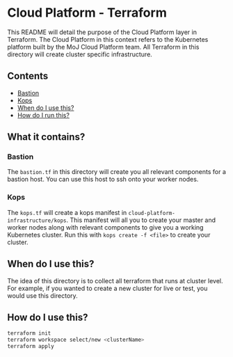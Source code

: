 # Cloud Platform - Terraform

This README will detail the purpose of the Cloud Platform layer in Terraform. The Cloud Platform in this context refers to the Kubernetes platform built by the MoJ Cloud Platform team. All Terraform in this directory will create cluster specific infrastructure. 

## Contents
  - [Bastion](#bastion)
  - [Kops](#kops)
  - [When do I use this?](#when-do-I-use-this)
  - [How do I run this?](#terraform-modules)

## What it contains?
### Bastion
The `bastion.tf` in this directory will create you all relevant components for a bastion host. You can use this host to ssh onto your worker nodes. 

### Kops
The `kops.tf` will create a kops manifest in `cloud-platform-infrastructure/kops`. This manifest will all you to create your master and worker nodes along with relevant components to give you a working Kubernetes cluster. Run this with `kops create -f <file>` to create your cluster. 

## When do I use this?
The idea of this directory is to collect all terraform that runs at cluster level. For example, if you wanted to create a new cluster for live or test, you would use this directory. 

## How do I use this?
```bash
terraform init
terraform workspace select/new <clusterName>
terraform apply
```
